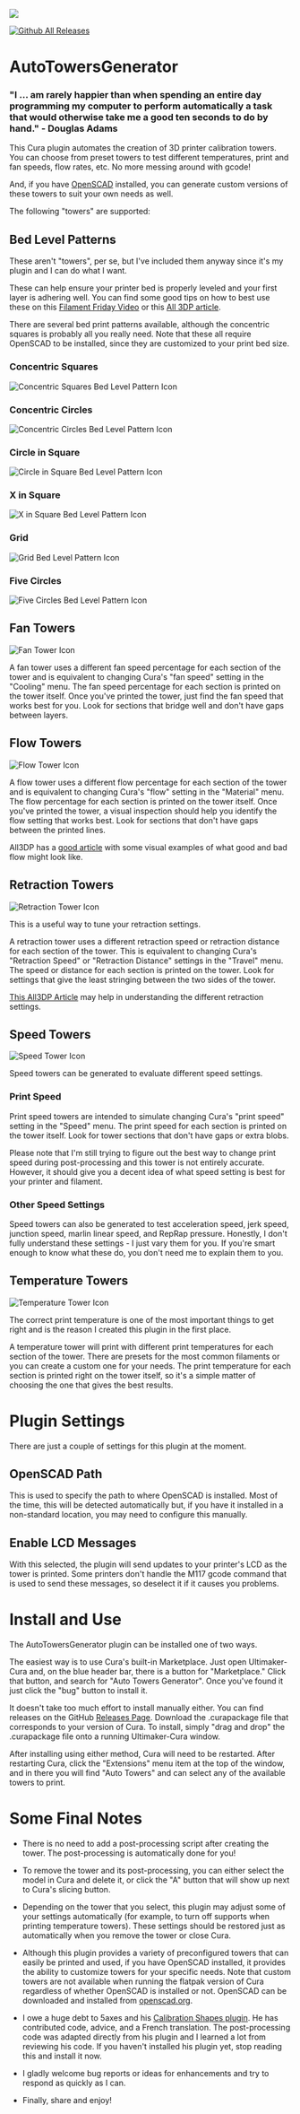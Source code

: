 <a href="https://www.buymeacoffee.com/kartchnb"><img src="https://img.buymeacoffee.com/button-api/?text=Buy me a soda&emoji=&slug=kartchnb&button_colour=40DCA5&font_colour=ffffff&font_family=Bree&outline_colour=000000&coffee_colour=FFDD00" /></a>

[![Github All Releases](https://img.shields.io/github/downloads/kartchnb/AutoTowersGenerator/total.svg)]()

# AutoTowersGenerator

### "I ... am rarely happier than when spending an entire day programming my computer to perform automatically a task that would otherwise take me a good ten seconds to do by hand." - Douglas Adams

This Cura plugin automates the creation of 3D printer calibration towers.  You can choose from preset towers to test different temperatures, print and fan speeds, flow rates, etc.  No more messing around with gcode!

And, if you have [OpenSCAD](https://openscad.org/) installed, you can generate custom versions of these towers to suit your own needs as well.

The following "towers" are supported:

## Bed Level Patterns
These aren't "towers", per se, but I've included them anyway since it's my plugin and I can do what I want.

These can help ensure your printer bed is properly leveled and your first layer is adhering well.  You can find some good tips on how to best use these on this [Filament Friday Video](https://www.youtube.com/watch?v=_EfWVUJjBdA&ab_channel=CHEP) or this [All 3DP article](https://all3dp.com/2/ender-3-pro-bed-leveling-gcode/).

There are several bed print patterns available, although the concentric squares is probably all you really need.  Note that these all require OpenSCAD to be installed, since they are customized to your print bed size.  

### Concentric Squares
![Concentric Squares Bed Level Pattern Icon](Resources/Images/bedlevelpattern_concentric_squares_icon.png?raw=true "Concentric Squares Bed Level Pattern Icon")

### Concentric Circles
![Concentric Circles Bed Level Pattern Icon](Resources/Images/bedlevelpattern_concentric_circles_icon.png?raw=true "Concentric Circles Bed Level Pattern Icon")

### Circle in Square
![Circle in Square Bed Level Pattern Icon](Resources/Images/bedlevelpattern_circle_in_square_icon.png?raw=true "Circle in Square Bed Level Pattern Icon")

### X in Square
![X in Square Bed Level Pattern Icon](Resources/Images/bedlevelpattern_x_in_square_icon.png?raw=true "X in Square Bed Level Pattern Icon")

### Grid
![Grid Bed Level Pattern Icon](Resources/Images/bedlevelpattern_grid_icon.png?raw=true "Grid Bed Level Pattern Icon")

### Five Circles
![Five Circles Bed Level Pattern Icon](Resources/Images/bedlevelpattern_five_circles_icon.png?raw=true "Five Circles Bed Level Pattern Icon")


## Fan Towers
![Fan Tower Icon](Resources/Images/fantower_icon.png?raw=true "Fan Tower Icon")

A fan tower uses a different fan speed percentage for each section of the tower and is equivalent to changing Cura's "fan speed" setting in the "Cooling" menu.  The fan speed percentage for each section is printed on the tower itself.  Once you've printed the tower, just find the fan speed that works best for you.  Look for sections that bridge well and don't have gaps between layers.

## Flow Towers
![Flow Tower Icon](Resources/Images/flowtower_icon.png?raw=true "Flow Tower Icon")

A flow tower uses a different flow percentage for each section of the tower and is equivalent to changing Cura's "flow" setting in the "Material" menu. The flow percentage for each section is printed on the tower itself.  Once you've printed the tower, a visual inspection should help you identify the flow setting that works best.  Look for sections that don't have gaps between the printed lines.  

All3DP has a [good article](https://all3dp.com/2/extrusion-multiplier-cura-ways-to-improve-your-prints/) with some visual examples of what good and bad flow might look like.

## Retraction Towers
![Retraction Tower Icon](Resources/Images/retracttower_icon.png?raw=true "Retraction Tower Icon")

This is a useful way to tune your retraction settings.

A retraction tower uses a different retraction speed or retraction distance for each section of the tower.  This is equivalent to changing Cura's "Retraction Speed" or "Retraction Distance" settings in the "Travel" menu.  The speed or distance for each section is printed on the tower.  Look for settings that give the least stringing between the two sides of the tower.

[This All3DP Article](https://all3dp.com/2/cura-retraction-settings-how-to-avoid-stringing/) may help in understanding the different retraction settings.

## Speed Towers
![Speed Tower Icon](Resources/Images/speedtower_icon.png?raw=true "Speed Tower Icon")

Speed towers can be generated to evaluate different speed settings.

### Print Speed
Print speed towers are intended to simulate changing Cura's "print speed" setting in the "Speed" menu.  The print speed for each section is printed on the tower itself.  Look for tower sections that don't have gaps or extra blobs.

Please note that I'm still trying to figure out the best way to change print speed during post-processing and this tower is not entirely accurate.  However, it should give you a decent idea of what speed setting is best for your printer and filament.

### Other Speed Settings
Speed towers can also be generated to test acceleration speed, jerk speed, junction speed, marlin linear speed, and RepRap pressure.  Honestly, I don't fully understand these settings - I just vary them for you.  If you're smart enough to know what these do, you don't need me to explain them to you.

## Temperature Towers
![Temperature Tower Icon](Resources/Images/temptower_icon.png?raw=true "Temperature Tower Icon")

The correct print temperature is one of the most important things to get right and is the reason I created this plugin in the first place.

A temperature tower will print with different print temperatures for each section of the tower. There are presets for the most common filaments or you can create a custom one for your needs.  The print temperature for each section is printed right on the tower itself, so it's a simple matter of choosing the one that gives the best results.

# Plugin Settings
There are just a couple of settings for this plugin at the moment.

## OpenSCAD Path
This is used to specify the path to where OpenSCAD is installed.  Most of the time, this will be detected automatically but, if you have it installed in a non-standard location, you may need to configure this manually.  

## Enable LCD Messages
With this selected, the plugin will send updates to your printer's LCD as the tower is printed.  Some printers don't handle the M117 gcode command that is used to send these messages, so deselect it if it causes you problems.

# Install and Use
The AutoTowersGenerator plugin can be installed one of two ways.

The easiest way is to use Cura's built-in Marketplace.  Just open Ultimaker-Cura and, on the blue header bar, there is a button for "Marketplace." Click that button, and search for "Auto Towers Generator".  Once you've found it just click the "bug" button to install it.

It doesn't take too much effort to install manually either.  You can find releases on the GitHub [Releases Page](https://github.com/kartchnb/AutoTowersGenerator/releases).  Download the .curapackage file that corresponds to your version of Cura.  To install, simply "drag and drop" the .curapackage file onto a running Ultimaker-Cura window.

After installing using either method, Cura will need to be restarted.  After restarting Cura, click the "Extensions" menu item at the top of the window, and in there you will find "Auto Towers" and can select any of the available towers to print.

# Some Final Notes
 
- There is no need to add a post-processing script after creating the tower.  The post-processing is automatically done for you!  

- To remove the tower and its post-processing, you can either select the model in Cura and delete it, or click the "A" button that will show up next to Cura's slicing button.

- Depending on the tower that you select, this plugin may adjust some of your settings automatically (for example, to turn off supports when printing temperature towers).  These settings should be restored just as automatically when you remove the tower or close Cura.

- Although this plugin provides a variety of preconfigured towers that can easily be printed and used, if you have OpenSCAD installed, it provides the ability to customize towers for your specific needs.  Note that custom towers are not available when running the flatpak version of Cura regardless of whether OpenSCAD is installed or not.  OpenSCAD can be downloaded and installed from [openscad.org](https://openscad.org/).

- I owe a huge debt to 5axes and his [Calibration Shapes plugin](https://marketplace.ultimaker.com/app/cura/plugins/5axes/CalibrationShapes).  He has contributed code, advice, and a French translation.  The post-processing code was adapted directly from his plugin and I learned a lot from reviewing his code.  If you haven't installed his plugin yet, stop reading this and install it now.

- I gladly welcome bug reports or ideas for enhancements and try to respond as quickly as I can.

- Finally, share and enjoy!
